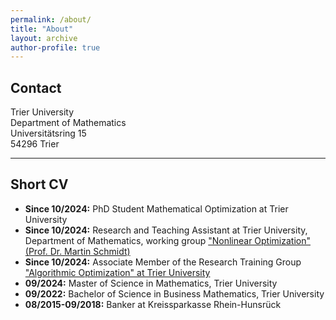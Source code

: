 ```yaml
---
permalink: /about/
title: "About"
layout: archive
author-profile: true
---
```


## Contact

Trier University  
Department of Mathematics  
Universitätsring 15  
54296 Trier  

---

## Short CV

* **Since 10/2024:** PhD Student Mathematical Optimization at Trier University
* **Since 10/2024:** Research and Teaching Assistant at Trier University, Department of Mathematics, working group ["Nonlinear Optimization" (Prof. Dr. Martin Schmidt)](https://martinschmidt.squarespace.com/team)
* **Since 10/2024:** Associate Member of the Research Training Group ["Algorithmic Optimization" at Trier University](https://alop.uni-trier.de/)
* **09/2024:** Master of Science in Mathematics, Trier University
* **09/2022:** Bachelor of Science in Business Mathematics, Trier University
* **08/2015-09/2018:** Banker at Kreissparkasse Rhein-Hunsrück 


